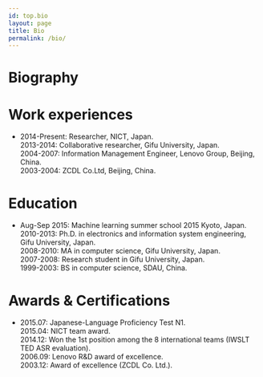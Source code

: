 ```yaml
---
id: top.bio
layout: page
title: Bio
permalink: /bio/
---
```

<div class="home">
  <h1 class="post-title">Biography</h1>
  <h1 class="page-heading"><b>Work experiences</b></h1>
  <ul class="post-list">
    <li>
   2014-Present: Researcher, NICT, Japan. <br>
   2013-2014: Collaborative researcher, Gifu University, Japan. <br>
   2004-2007: Information Management Engineer, Lenovo Group, Beijing, China. <br>
   2003-2004: ZCDL Co.Ltd, Beijing, China. <br>
    </li>
  </ul>
  
  <h1 class="page-heading"><b>Education</b></h1>
  <ul class="post-list">
    <li>
   Aug-Sep 2015: Machine learning summer school 2015 Kyoto, Japan. <br>
   2010-2013: Ph.D. in electronics and information system engineering, Gifu University, Japan. <br>
   2008-2010: MA in computer science, Gifu University, Japan. <br>
   2007-2008: Research student in Gifu University, Japan. <br>
   1999-2003: BS in computer science, SDAU, China. <br>
    </li>
  </ul>  
  
  

  <h1 class="page-heading"><b>Awards & Certifications</b></h1>
  <ul class="post-list">
    <li>
    2015.07: Japanese-Language Proficiency Test N1. <br>
    2015.04: NICT team award.<br>
    2014.12: Won the 1st position among the 8 international teams (IWSLT TED ASR evaluation).<br>
    2006.09: Lenovo R&D award of excellence.<br>
    2003.12: Award of excellence (ZCDL Co. Ltd.). <br>
    </li>
  </ul> 
</div>

